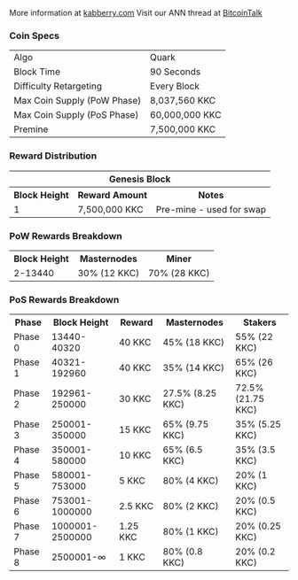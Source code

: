 More information at [kabberry.com](https://kabberry.com) Visit our ANN thread at [BitcoinTalk](#)

### Coin Specs
<table>
<tr><td>Algo</td><td>Quark</td></tr>
<tr><td>Block Time</td><td>90 Seconds</td></tr>
<tr><td>Difficulty Retargeting</td><td>Every Block</td></tr>
<tr><td>Max Coin Supply (PoW Phase)</td><td>8,037,560 KKC</td></tr>
<tr><td>Max Coin Supply (PoS Phase)</td><td>60,000,000 KKC</td></tr>
<tr><td>Premine</td><td>7,500,000 KKC</td></tr>
</table>


### Reward Distribution

<table>
<th colspan=4>Genesis Block</th>
<tr><th>Block Height</th><th>Reward Amount</th><th>Notes</th></tr>
<tr><td>1</td><td>7,500,000 KKC</td><td>Pre-mine - used for swap</td></tr>
</table>

### PoW Rewards Breakdown

<table>
<th>Block Height</th><th>Masternodes</th><th>Miner</th>
<tr><td>2-13440</td><td>30% (12 KKC)</td><td>70% (28 KKC)</td></tr>
</table>

### PoS Rewards Breakdown

<table>
<th>Phase</th><th>Block Height</th><th>Reward</th><th>Masternodes</th><th>Stakers</th>
<tr><td>Phase 0</td><td>13440-40320</td><td>40 KKC</td><td>45% (18 KKC)</td><td>55% (22 KKC)</td></tr>
<tr><td>Phase 1</td><td>40321-192960</td><td>40 KKC</td><td>35% (14 KKC)</td><td>65% (26 KKC)</td></tr>
<tr><td>Phase 2</td><td>192961-250000</td><td>30 KKC</td><td>27.5% (8.25 KKC)</td><td>72.5% (21.75 KKC)</td></tr>
<tr><td>Phase 3</td><td>250001-350000</td><td>15 KKC</td><td>65% (9.75 KKC)</td><td>35% (5.25 KKC)</td></tr>
<tr><td>Phase 4</td><td>350001-580000</td><td>10 KKC</td><td>65% (6.5 KKC)</td><td>35% (3.5 KKC)</td></tr>
<tr><td>Phase 5</td><td>580001-753000</td><td>5 KKC</td><td>80% (4 KKC)</td><td>20% (1 KKC)</td></tr>
<tr><td>Phase 6</td><td>753001-1000000</td><td>2.5 KKC</td><td>80% (2 KKC)</td><td>20% (0.5 KKC)</td></tr>
<tr><td>Phase 7</td><td>1000001-2500000</td><td>1.25 KKC</td><td>80% (1 KKC)</td><td>20% (0.25 KKC)</td></tr>
<tr><td>Phase 8</td><td>2500001-∞</td><td>1 KKC</td><td>80% (0.8 KKC)</td><td>20% (0.2 KKC)</td></tr>
</table>

